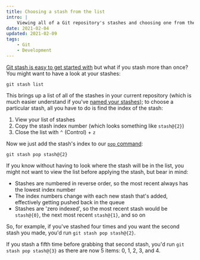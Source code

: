 ```yaml
---
title: Choosing a stash from the list
intro: |
    Viewing all of a Git repository's stashes and choosing one from the list is the next step I took in my Git stash on the command line journey.
date: 2021-02-04
updated: 2021-02-09
tags:
    - Git
    - Development
---
```


[Git stash is easy to get started with](/blog/getting-started-with-git-stash) but what if you stash more than once? You might want to have a look at your stashes:

```git
git stash list
```

This brings up a list of all of the stashes in your current repository (which is much easier understand if you've [named your stashes](/blog/giving-your-git-stash-a-name)); to choose a particular stash, all you have to do is find the index of the stash:

1. View your list of stashes
2. Copy the stash index number (which looks something like `stash@{2}`)
3. Close the list with <kbd>⌃</kbd> (Control) + `z`

Now we just add the stash's index to our [`pop` command](/blog/getting-started-with-git-stash#applying-the-stash):

```git
git stash pop stash@{2}
```

If you know without having to look where the stash will be in the list, you might not want to view the list before applying the stash, but bear in mind:

- Stashes are numbered in reverse order, so the most recent always has the lowest index number
- The index numbers change with each new stash that's added, effectively getting pushed back in the queue
- Stashes are 'zero indexed', so the most recent stash would be `stash@{0}`, the next most recent `stash@{1}`, and so on

So, for example, if you've stashed four times and you want the second stash you made, you'd run `git stash pop stash@{2}`.

If you stash a fifth time before grabbing that second stash, you'd run `git stash pop stash@{3}` as there are now 5 items: 0, 1, 2, 3, and 4.
